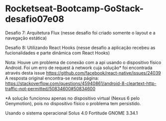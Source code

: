 # Rocketseat-Bootcamp-GoStack-desafio07e08

Desafio 7: Arquitetura Flux (nesse desafio foi criado somente o layout e a navegação estática)

Desafio 8: Utilizando React Hooks (nesse desafio a aplicação recebeu as fucionalidades e parte dinâmica com React Hooks)
 

Nota: Houve um problema de conexão com a api usando o dispositivo físico Android. 
      Foi um erro de request à network cuja solução* foi encontrada através desta issue https://github.com/facebook/react-native/issues/24039 
      A resposta original encontra-se nesta página: https://stackoverflow.com/questions/45940861/android-8-cleartext-http-traffic-not-permitted/50834600#50834600

*A solução funcionou apenas no dispositivo virtual (Nexus 6 pelo Genymotion), pois no dispositivo físico o problema tem persistido.

Usando o sistema operacional Solus 4.0 Fortitude
GNOME 3.34.1
